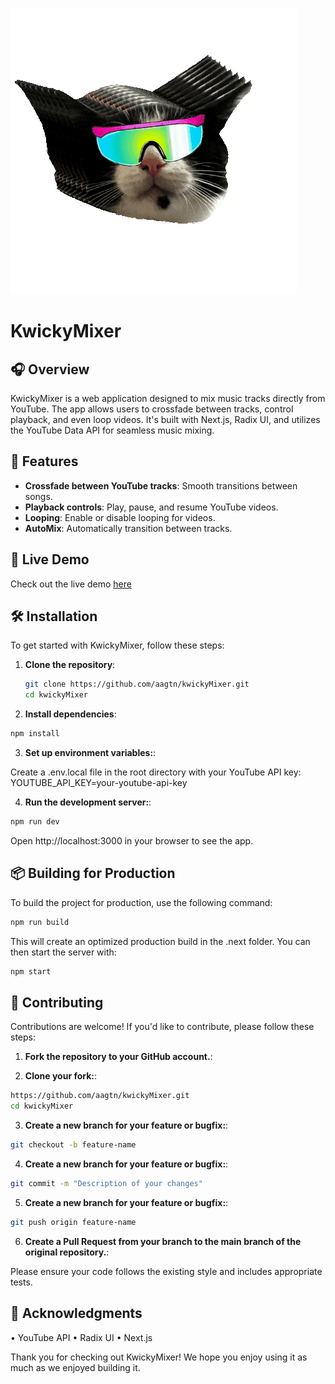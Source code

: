 

![KwickyMixer Logo](./public/kwick.gif)

# KwickyMixer

## 🎧 Overview

KwickyMixer is a web application designed to mix music tracks directly from YouTube. The app allows users to crossfade between tracks, control playback, and even loop videos. It's built with Next.js, Radix UI, and utilizes the YouTube Data API for seamless music mixing.

## 🚀 Features

- **Crossfade between YouTube tracks**: Smooth transitions between songs.
- **Playback controls**: Play, pause, and resume YouTube videos.
- **Looping**: Enable or disable looping for videos.
- **AutoMix**: Automatically transition between tracks.

## 🌟 Live Demo

Check out the live demo [here](https://www.kwicky.fr/)

## 🛠️ Installation

To get started with KwickyMixer, follow these steps:

1. **Clone the repository**:

   ```bash
   git clone https://github.com/aagtn/kwickyMixer.git
   cd kwickyMixer
   ```

2. **Install dependencies**:

```bash
npm install
```

3. **Set up environment variables:**:

Create a .env.local file in the root directory with your YouTube API key:
YOUTUBE_API_KEY=your-youtube-api-key

4. **Run the development server:**:

```bash
npm run dev
 ```

Open http://localhost:3000 in your browser to see the app.

## 📦 Building for Production

To build the project for production, use the following command:

```bash
npm run build
```

This will create an optimized production build in the .next folder. You can then start the server with:

```bash
npm start
```

## 👥 Contributing

Contributions are welcome! If you'd like to contribute, please follow these steps:

1. **Fork the repository to your GitHub account.**:

2. **Clone your fork:**:

```bash
https://github.com/aagtn/kwickyMixer.git
cd kwickyMixer
```

3. **Create a new branch for your feature or bugfix:**:

```bash
git checkout -b feature-name
```

4. **Create a new branch for your feature or bugfix:**:

```bash
git commit -m "Description of your changes"
```

5. **Create a new branch for your feature or bugfix:**:

```bash
git push origin feature-name
```

6. **Create a Pull Request from your branch to the main branch of the original repository.**:

Please ensure your code follows the existing style and includes appropriate tests.

## 📄 Acknowledgments

• YouTube API
• Radix UI
• Next.js

Thank you for checking out KwickyMixer! We hope you enjoy using it as much as we enjoyed building it.
